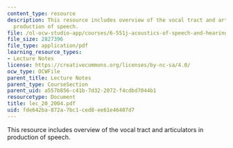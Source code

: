 ```yaml
---
content_type: resource
description: This resource includes overview of the vocal tract and articulators in
  production of speech.
file: /ol-ocw-studio-app/courses/6-551j-acoustics-of-speech-and-hearing-fall-2004/fde642ba872a7bc1ced8ee61e46407d7_lec_20_2004.pdf
file_size: 2827396
file_type: application/pdf
learning_resource_types:
- Lecture Notes
license: https://creativecommons.org/licenses/by-nc-sa/4.0/
ocw_type: OCWFile
parent_title: Lecture Notes
parent_type: CourseSection
parent_uid: a557b856-c41b-7d32-2072-f4cdbd7044b1
resourcetype: Document
title: lec_20_2004.pdf
uid: fde642ba-872a-7bc1-ced8-ee61e46407d7
---
```

This resource includes overview of the vocal tract and articulators in production of speech.
